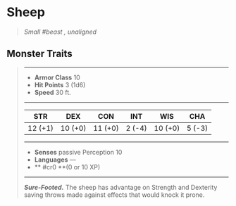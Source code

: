 # Sheep
>*Small #beast , unaligned*
## Monster Traits
>___
>- **Armor Class** 10
>- **Hit Points** 3 (1d6)
>- **Speed** 30 ft.
>___
>|STR|DEX|CON|INT|WIS|CHA|
>|:---:|:---:|:---:|:---:|:---:|:---:|
>|12 (+1)|10 (+0)|11 (+0)|2 (-4)|10 (+0)|5 (-3)|
>___
>- **Senses** passive Perception 10
>- **Languages** —
>- ** #cr0 **(0 or 10 XP)
>___
>***Sure-Footed.*** The sheep has advantage on Strength and Dexterity saving throws made against effects that would knock it prone.